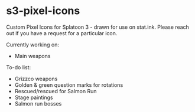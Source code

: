 # s3-pixel-icons
Custom Pixel Icons for Splatoon 3 - drawn for use on stat.ink. Please reach out if you have a request for a particular icon. 

Currently working on: 
- Main weapons

To-do list:
- Grizzco weapons
- Golden & green question marks for rotations
- Rescued/rescued for Salmon Run
- Stage paintings
- Salmon run bosses
